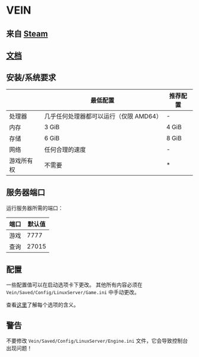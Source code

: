 # VEIN

## 来自 [Steam](https://store.steampowered.com/app/1857950/VEIN/)

## [文档](https://ramjet.notion.site/Server-Hosting-85f92f43f32548c1b5b33797ddf456ad)

## 安装/系统要求
|  | 最低配置 | 推荐配置 |
|---------|---------|---------|
| 处理器 | 几乎任何处理器都可以运行（仅限 AMD64） | - |
| 内存 | 3 GiB | 4 GiB |
| 存储 | 6 GiB | 8 GiB |
| 网络 | 任何合理的速度 | - |
| 游戏所有权 | 不需要 | * |   

## 服务器端口

运行服务器所需的端口：

| 端口    | 默认值 |
|---------|---------|
| 游戏    | 7777    |
| 查询   | 27015   |

## 配置

一些配置值可以在启动选项卡下更改。
其他所有内容必须在 `Vein/Saved/Config/LinuxServer/Game.ini` 中手动更改。

查看[这里](https://ramjet.notion.site/Server-Hosting-85f92f43f32548c1b5b33797ddf456ad)了解每个选项的含义。

## 警告

不要修改 `Vein/Saved/Config/LinuxServer/Engine.ini` 文件，它会导致控制台出现问题！ 